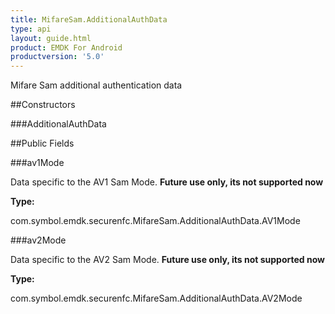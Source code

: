```yaml
---
title: MifareSam.AdditionalAuthData
type: api
layout: guide.html
product: EMDK For Android
productversion: '5.0'
---
```



Mifare Sam additional authentication data

##Constructors

###AdditionalAuthData



##Public Fields

###av1Mode

Data specific to the AV1 Sam Mode. **Future use only, its not
 supported now**

**Type:**

com.symbol.emdk.securenfc.MifareSam.AdditionalAuthData.AV1Mode

###av2Mode

Data specific to the AV2 Sam Mode. **Future use only, its not
 supported now**

**Type:**

com.symbol.emdk.securenfc.MifareSam.AdditionalAuthData.AV2Mode


